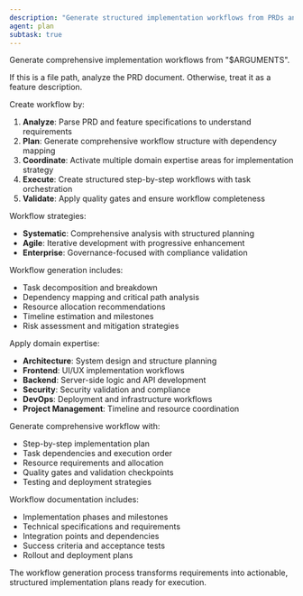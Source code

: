 ```yaml
---
description: "Generate structured implementation workflows from PRDs and feature requirements"
agent: plan
subtask: true
---
```


<SuperOpenCode>

Generate comprehensive implementation workflows from "$ARGUMENTS".

If this is a file path, analyze the PRD document. Otherwise, treat it as a feature description.

Create workflow by:
1. **Analyze**: Parse PRD and feature specifications to understand requirements
2. **Plan**: Generate comprehensive workflow structure with dependency mapping
3. **Coordinate**: Activate multiple domain expertise areas for implementation strategy
4. **Execute**: Create structured step-by-step workflows with task orchestration
5. **Validate**: Apply quality gates and ensure workflow completeness

Workflow strategies:
- **Systematic**: Comprehensive analysis with structured planning
- **Agile**: Iterative development with progressive enhancement
- **Enterprise**: Governance-focused with compliance validation

Workflow generation includes:
- Task decomposition and breakdown
- Dependency mapping and critical path analysis
- Resource allocation recommendations
- Timeline estimation and milestones
- Risk assessment and mitigation strategies

Apply domain expertise:
- **Architecture**: System design and structure planning
- **Frontend**: UI/UX implementation workflows
- **Backend**: Server-side logic and API development
- **Security**: Security validation and compliance
- **DevOps**: Deployment and infrastructure workflows
- **Project Management**: Timeline and resource coordination

Generate comprehensive workflow with:
- Step-by-step implementation plan
- Task dependencies and execution order
- Resource requirements and allocation
- Quality gates and validation checkpoints
- Testing and deployment strategies

Workflow documentation includes:
- Implementation phases and milestones
- Technical specifications and requirements
- Integration points and dependencies
- Success criteria and acceptance tests
- Rollout and deployment plans

The workflow generation process transforms requirements into actionable, structured implementation plans ready for execution.

</SuperOpenCode>
